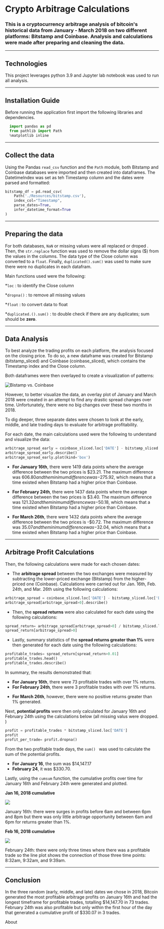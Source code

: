 # Crypto Arbitrage Calculations

### This is a cryptocurrency arbitrage analysis of bitcoin's historical data from January - March 2018 on two different platforms: Bitstamp and Coinbase. Analysis and calculations were made after preparing and cleaning the data.

---

## Technologies

This project leverages python 3.9 and Jupyter lab notebook was used to run all analysis.

---

## Installation Guide

Before running the application first import the following libraries and dependencies.

```python
  import pandas as pd
  from pathlib import Path
  %matplotlib inline
```

---

## Collect the data

Using the Pandas `read_csv` function and the `Path` module, both Bitstamp and Coinbase databases were imported and then created into dataframes. The DatetimeIndex was set as teh Timestamp column and the dates were parsed and formatted:

```python
bitstamp_df = pd.read_csv(
    Path('./Resources/bitstamp.csv'),
    index_col="Timestamp",
    parse_dates=True,
    infer_datetime_format=True
)
```

---

## Preparing the data

For both databases, `NaN` or missing values were all replaced or droped . Then, the `str.replace` function was used to remove the dollar signs ($) from the values in the columns. The data type of the Close column was converted to a `float`. Finally, `duplicated().sum()` was used to make sure there were no duplicates in each datafram.

Main functions used were the following:

\*`loc` : to identify the Close column

\*`dropna()` : to remove all missing values

\*`float` : to convert data to float

\*`duplicated.().sum()` : to double check if there are any duplicates; sum should be **zero**.

---

## Data Analysis

To best analyze the trading profits on each platform, the analysis focused on the closing price.
To do so, a new dataframe was created for Bitstamp (bitstamp_sliced) and Coinbase (coinbase_sliced), which contains the Timestamp index and the Close column.

Both dataframes were then overlayed to create a visualization of patterns:

![Bistamp vs. Coinbase](Images/Bitstamp_Coinbase.png)

However, to better visualize the data, an overlay plot of January and March 2018 were created in an attempt to find any drastic spread changes over time. Unfortunately, there were no big changes over these two months in 2018.

To dig deeper, three separate dates were chosen to look at the early, middle, and late trading days to evaluate for arbitrage profitability.

For each date, the main calculations used were the following to understand and visualize the data:

```python
arbitrage_spread_early = coinbase_sliced.loc['DATE'] - bitstamp_sliced.loc['DATE']
arbitrage_spread_early.describe()
arbitrage_spread_early.plot(kind='box')
```

- **For January 16th**, there were 1419 data points where the average difference between the two prices is $23.21. The maximum difference was $606.80 and the minimum difference was -$275.92, which means that a time existed when Bitstamp had a higher price than Coinbase.

- **For February 24th**, there were 1437 data points where the average difference between the two prices is $3.40. The maximum difference was $121.32 and the minimum difference was -$50.18, which means that a time existed when Bitstamp had a higher price than Coinbase.

- **For March 26th**, there were 1432 data points where the average difference between the two prices is -$0.72. The maximum difference was $35.07 and the minimum difference was -$32.04, which means that a time existed when Bitstamp had a higher price than Coinbase.

---

## Arbitrage Profit Calculations

Then, the following calculations were made for each chosen dates:

- The **arbitrage spread** between the two exchanges were measured by subtracting the lower-priced exchange (Bitstamp) from the higher-priced one (Coinbase). Calculations were carried out for Jan. 16th, Feb. 24th, and Mar. 26th using the following calculations:

```python
arbitrage_spread = coinbase_sliced.loc['DATE'] - bitstamp_sliced.loc['DATE']
arbitrage_spread[arbitrage_spread>0].describe()
```

- Then, the **spread returns** were also calculated for each date using the following calculations:

```python
spread_return= arbitrage_spread[arbitrage_spread>0] / bitstamp_sliced.loc['DATE']
spread_return[arbitrage_spread>0]
```

- Lastly, summary statistics of the **spread returns greater than 1%** were then generated for each date using the following calculations:

```python
profitable_trades= spread_return[spread_return>0.01]
profitable_trades.head()
profitable_trades.describe()
```

In summary, the results demonstrated that:

- **For January 16th**, there were 73 profitable trades with over 1% returns.
- **For February 24th**, there were 3 profitable trades with over 1% returns.

* **For March 26th**, however, there were no positive returns greater than 1% generated.

Next, **potential profits** were then only calculated for January 16th and February 24th using the calculations below (all missing valus were dropped. )

```python
profit = profitable_trades * bitstamp_sliced.loc['DATE']
profit
profit_per_trade= profit.dropna()
```

From the two profitable trade days, the `sum() ` was used to calculate the sum of the potential profits.

- **For January 16**, the sum was $14,147.17
- **February 24**, it was $330.70.

Lastly, using the `cumsum` function, the cumulative profits over time for January 16th and February 24th were generated and plotted.

**Jan 16, 2018 cumulative**

![](Images/Jan_16_cumsum.png)

January 16th: there were surges in profits before 6am and between 6pm and 8pm but there was only little arbitrage opportunity between 6am and 6pm for returns greater than 1%.

**Feb 16, 2018 cumulative**

![](Images/Feb_24_cumsum.png)

February 24th: there were only three times where there was a profitable trade so the line plot shows the connection of those three time points: 8:32am, 9:32am, and 9:39am.

---

## Conclusion

In the three random (early, middle, and late) dates we chose in 2018, Bitcoin generated the most profitable arbitrage profits on January 16th and had the longest timeframe for profitable trades, totalling $14,147.70 in 73 trades. February 24th was also profitable but only within the first hour of the day that generated a cumulative profit of $330.07 in 3 trades.


About
